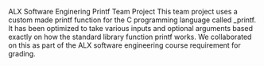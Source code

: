 ALX Software Enginering Printf Team Project
This team project uses a custom made printf function for the C programming language called _printf. It has been optimized to take various inputs and optional arguments based exactly on how the standard library function printf works. We collaborated on  this as part of the ALX software engineering course requirement for grading.
